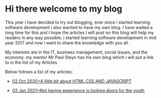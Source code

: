 # Hi there welcome to my blog

<p> This year i have decided to try out blogging, ever since i started learning software development i also wanted to have my own
blog. I have waited a long time for this and I hope the articles I will post on this blog will help my readers in any way possible.
i started learning software development in mid year 2017 and now i want to share the knowledge with you all
.</p>

<p>My interests are in the IT, business management, social issues, and the economy. my mentor Mr Paul Steyn has his own blog which
i will put a link to in the list of my Articles
</p>

<p> Below follows a list of my articles: </p>

* [ 02 Oct 2020>A liitle bit about HTML,CSS AND JAVASCRIPT](1starticle.md)

* [ 02 Jan 2021>Not having experience is locking doors for the youth](unemployment.md)
